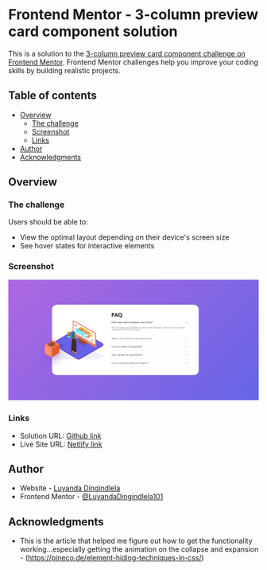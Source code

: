 # Frontend Mentor - 3-column preview card component solution

This is a solution to the [3-column preview card component challenge on Frontend Mentor](https://www.frontendmentor.io/challenges/3column-preview-card-component-pH92eAR2-). Frontend Mentor challenges help you improve your coding skills by building realistic projects. 

## Table of contents

- [Overview](#overview)
  - [The challenge](#the-challenge)
  - [Screenshot](#screenshot)
  - [Links](#links)
- [Author](#author)
- [Acknowledgments](#acknowledgments)


## Overview

### The challenge

Users should be able to:

- View the optimal layout depending on their device's screen size
- See hover states for interactive elements

### Screenshot

![](./images/challenge-preview.png)

### Links
- Solution URL: [Github link](https://github.com/LuyandaDingindlela101/3-column-preview-card-component)
- Live Site URL: [Netlify link](awesome-faq-accordion-card.netlify.app)

## Author

- Website - [Luyanda Dingindlela](https://luyanda-portfolio.netlify.app/)
- Frontend Mentor - [@LuyandaDingindlela101](https://www.frontendmentor.io/profile/LuyandaDingindlela101)

## Acknowledgments
- This is the article that helped me figure out how to get the functionality working...especially getting the animation on the collapse and expansion - (https://pineco.de/element-hiding-techniques-in-css/)